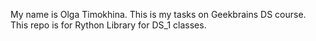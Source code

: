 My name is Olga Timokhina.
This is my tasks on Geekbrains DS course.
This repo is for Rython Library for DS_1 classes.
